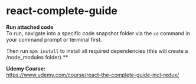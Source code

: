 # react-complete-guide


**Run attached code** </br>
To run, navigate into a specific code snapshot folder via the `cd` command in your command prompt or terminal first.

Then run `npm install` to install all required dependencies (this will create a /node_modules folder).**


**Udemy Course:** </br>
https://www.udemy.com/course/react-the-complete-guide-incl-redux/
